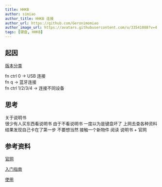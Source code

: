 ```yaml
---
title: HHKB
author: simiao
author_title: HHKB 连接
author_url: https://github.com/Geronimomiao
author_image_url: https://avatars.githubusercontent.com/u/33541088?v=4
tags: [键盘, HHKB]
---
```


## 起因

[版本分类](https://zhuanlan.zhihu.com/p/269377878)

fn ctrl 0  ->  USB 连接   
fn q -> 蓝牙连接   
fn ctrl 1/2/3/4 -> 连接不同设备   

## 思考

关于说明书  
很少有人买东西看说明书 由于不看说明书 一度以为是键盘坏了 上网去查各种资料 结果发现自己卡在了第一步 
不要想当然 接触一个新物件 阅读 说明书 + 官网

## 参考资料

[官网](https://happyhackingkb.com/download/)

[入门指南](https://zhuanlan.zhihu.com/p/406226114)

[使用](https://george.betterde.com/20200624.html)

